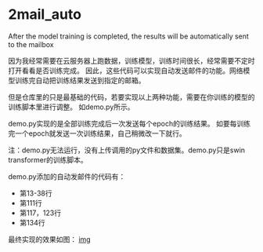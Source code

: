 # 2mail_auto
After the model training is completed, the results will be automatically sent to the mailbox

因为我经常需要在云服务器上跑数据，训练模型，训练时间很长，经常需要不定时打开看看是否训练完成。
因此，这些代码可以实现自动发送邮件的功能。网络模型训练完自动把训练结果发送到指定的邮箱。

但是仓库里的只是最基础的代码，若要实现以上两种功能，需要在你训练的模型的训练脚本里进行调整。
如demo.py所示。

demo.py实现的是全部训练完成后一次发送每个epoch的训练结果。
如要每训练完一个epoch就发送一次训练结果，自己稍微改一下就行。

注：demo.py无法运行，没有上传调用的py文件和数据集。demo.py只是swin transformer的训练脚本。

demo.py添加的自动发邮件的代码有：
+ 第13-38行
+ 第111行
+ 第117，123行
+ 第134行

最终实现的效果如图：
[img](https://github.com/WShuai123/2mail_auto/blob/main/test.jpg?raw=true)
